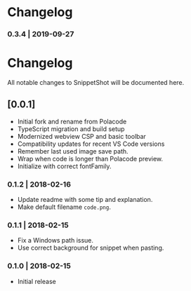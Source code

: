 # Changelog

### 0.3.4 | 2019-09-27

# Changelog

All notable changes to SnippetShot will be documented here.

## [0.0.1]
- Initial fork and rename from Polacode
- TypeScript migration and build setup
- Modernized webview CSP and basic toolbar
- Compatibility updates for recent VS Code versions
- Remember last used image save path.
- Wrap when code is longer than Polacode preview.
- Initialize with correct fontFamily.

### 0.1.2 | 2018-02-16

- Update readme with some tip and explanation.
- Make default filename `code.png`.

### 0.1.1 | 2018-02-15

- Fix a Windows path issue.
- Use correct background for snippet when pasting.

### 0.1.0 | 2018-02-15

- Initial release